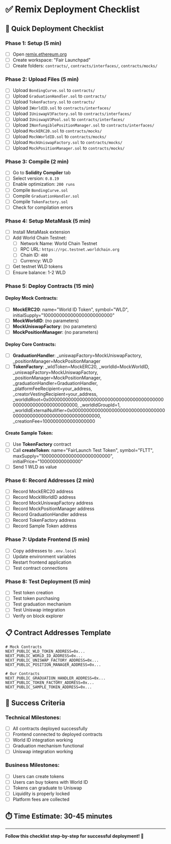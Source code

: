 # ✅ Remix Deployment Checklist

## **🚀 Quick Deployment Checklist**

### **Phase 1: Setup (5 min)**
- [ ] Open [remix.ethereum.org](https://remix.ethereum.org)
- [ ] Create workspace: "Fair Launchpad"
- [ ] Create folders: `contracts/`, `contracts/interfaces/`, `contracts/mocks/`

### **Phase 2: Upload Files (5 min)**
- [ ] Upload `BondingCurve.sol` to `contracts/`
- [ ] Upload `GraduationHandler.sol` to `contracts/`
- [ ] Upload `TokenFactory.sol` to `contracts/`
- [ ] Upload `IWorldID.sol` to `contracts/interfaces/`
- [ ] Upload `IUniswapV3Factory.sol` to `contracts/interfaces/`
- [ ] Upload `IUniswapV3Pool.sol` to `contracts/interfaces/`
- [ ] Upload `INonfungiblePositionManager.sol` to `contracts/interfaces/`
- [ ] Upload `MockERC20.sol` to `contracts/mocks/`
- [ ] Upload `MockWorldID.sol` to `contracts/mocks/`
- [ ] Upload `MockUniswapFactory.sol` to `contracts/mocks/`
- [ ] Upload `MockPositionManager.sol` to `contracts/mocks/`

### **Phase 3: Compile (2 min)**
- [ ] Go to **Solidity Compiler** tab
- [ ] Select version: `0.8.19`
- [ ] Enable optimization: `200 runs`
- [ ] Compile `BondingCurve.sol`
- [ ] Compile `GraduationHandler.sol`
- [ ] Compile `TokenFactory.sol`
- [ ] Check for compilation errors

### **Phase 4: Setup MetaMask (5 min)**
- [ ] Install MetaMask extension
- [ ] Add World Chain Testnet:
  - [ ] Network Name: World Chain Testnet
  - [ ] RPC URL: `https://rpc.testnet.worldchain.org`
  - [ ] Chain ID: `480`
  - [ ] Currency: WLD
- [ ] Get testnet WLD tokens
- [ ] Ensure balance: 1-2 WLD

### **Phase 5: Deploy Contracts (15 min)**

#### **Deploy Mock Contracts:**
- [ ] **MockERC20**: name="World ID Token", symbol="WLD", initialSupply="1000000000000000000000000"
- [ ] **MockWorldID**: (no parameters)
- [ ] **MockUniswapFactory**: (no parameters)
- [ ] **MockPositionManager**: (no parameters)

#### **Deploy Core Contracts:**
- [ ] **GraduationHandler**: _uniswapFactory=MockUniswapFactory, _positionManager=MockPositionManager
- [ ] **TokenFactory**: _wldToken=MockERC20, _worldId=MockWorldID, _uniswapFactory=MockUniswapFactory, _positionManager=MockPositionManager, _graduationHandler=GraduationHandler, _platformFeeRecipient=your_address, _creatorVestingRecipient=your_address, _worldIdRoot=0x0000000000000000000000000000000000000000000000000000000000000000, _worldIdGroupId=1, _worldIdExternalNullifier=0x0000000000000000000000000000000000000000000000000000000000000000, _creationFee=1000000000000000000

#### **Create Sample Token:**
- [ ] Use **TokenFactory** contract
- [ ] Call **createToken**: name="FairLaunch Test Token", symbol="FLTT", maxSupply="1000000000000000000000000", initialPrice="100000000000000"
- [ ] Send 1 WLD as value

### **Phase 6: Record Addresses (2 min)**
- [ ] Record MockERC20 address
- [ ] Record MockWorldID address
- [ ] Record MockUniswapFactory address
- [ ] Record MockPositionManager address
- [ ] Record GraduationHandler address
- [ ] Record TokenFactory address
- [ ] Record Sample Token address

### **Phase 7: Update Frontend (5 min)**
- [ ] Copy addresses to `.env.local`
- [ ] Update environment variables
- [ ] Restart frontend application
- [ ] Test contract connections

### **Phase 8: Test Deployment (5 min)**
- [ ] Test token creation
- [ ] Test token purchasing
- [ ] Test graduation mechanism
- [ ] Test Uniswap integration
- [ ] Verify on block explorer

## **📋 Contract Addresses Template**

```env
# Mock Contracts
NEXT_PUBLIC_WLD_TOKEN_ADDRESS=0x...
NEXT_PUBLIC_WORLD_ID_ADDRESS=0x...
NEXT_PUBLIC_UNISWAP_FACTORY_ADDRESS=0x...
NEXT_PUBLIC_POSITION_MANAGER_ADDRESS=0x...

# Our Contracts
NEXT_PUBLIC_GRADUATION_HANDLER_ADDRESS=0x...
NEXT_PUBLIC_TOKEN_FACTORY_ADDRESS=0x...
NEXT_PUBLIC_SAMPLE_TOKEN_ADDRESS=0x...
```

## **🎯 Success Criteria**

### **Technical Milestones:**
- [ ] All contracts deployed successfully
- [ ] Frontend connected to deployed contracts
- [ ] World ID integration working
- [ ] Graduation mechanism functional
- [ ] Uniswap integration working

### **Business Milestones:**
- [ ] Users can create tokens
- [ ] Users can buy tokens with World ID
- [ ] Tokens can graduate to Uniswap
- [ ] Liquidity is properly locked
- [ ] Platform fees are collected

## **⏱️ Time Estimate: 30-45 minutes**

---

**Follow this checklist step-by-step for successful deployment! 🚀**

